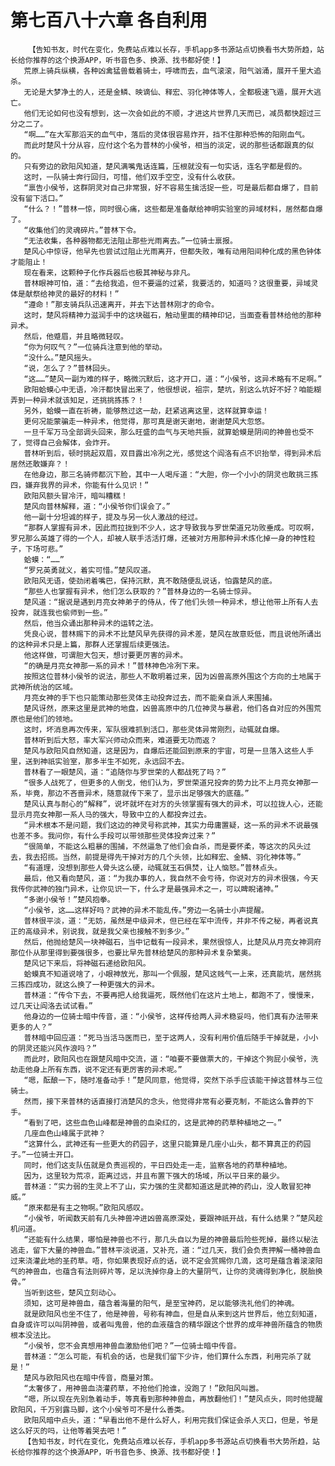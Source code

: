 # 第七百八十六章 各自利用
        【告知书友，时代在变化，免费站点难以长存，手机app多书源站点切换看书大势所趋，站长给你推荐的这个换源APP，听书音色多、换源、找书都好使！】
       荒原上骑兵纵横，各种凶禽猛兽载着骑士，呼啸而去，血气滚滚，阳气汹涌，展开千里大追杀。
       无论是大梦净土的人，还是金鳞、映谪仙、释宏、羽化神体等人，全都极速飞遁，展开大逃亡。
       他们无论如何也没有想到，这一次会如此的不顺，才进这片世界几天而已，减员都快超过三分之二了。
       “啊……”在大军那滔天的血气中，落后的灵体很容易炸开，挡不住那种恐怖的阳刚血气。
       而此时楚风十分从容，应付这个名为普林的小侯爷，相当的淡定，说的那些话都跟真的似的。
       只有旁边的欧阳风知道，楚风满嘴鬼话连篇，压根就没有一句实话，连名字都是假的。
       这时，一队骑士奔行回归，可惜，他们双手空空，没有什么收获。
       “禀告小侯爷，这群阴灵对自己非常狠，好不容易生擒活捉一些，可是最后都自爆了，目前没有留下活口。”
       “什么？！”普林一惊，同时很心痛，这些都是准备献给神明实验室的异域材料，居然都自爆了。
       “收集他们的灵魂碎片。”普林下令。
       “无法收集，各种器物都无法阻止那些光雨离去。”一位骑士禀报。
       楚风心中惊讶，他早先也尝试过阻止光雨离开，但都失败，唯有动用阳间种化成的黑色钟体才能阻止！
       现在看来，这颗种子化作兵器后也极其神秘与非凡。
       普林眼神可怕，道：“去给我追，但不要逼的过紧，我要活的，知道吗？这很重要，异域灵体是献祭给神灵的最好的材料！”
       “遵命！”那支骑兵队迅速离开，并去下达普林刚才的命令。
       这时，楚风将精神力滋润手中的这块磁石，触动里面的精神印记，当面查看普林给他的那种异术。
       然后，他蹙眉，并且略微轻叹。
       “你为何叹气？”一位骑兵注意到他的举动。
       “没什么。”楚风摇头。
       “说，怎么了？”普林回头。
       “这……”楚风一副为难的样子，略微沉默后，这才开口，道：“小侯爷，这异术略有不足啊。”
       欧阳蛤蟆心中无语，冷汗都快冒出来了，他很想说，祖宗，楚坑，别这么坑好不好？咱能糊弄到一种异术就该知足，还挑挑拣拣？！
       另外，蛤蟆一直在祈祷，能够熬过这一劫，赶紧逃离这里，这样就算幸运！
       更何况能蒙骗走一种异术，他觉得，那可真是谢天谢地，谢谢楚风大忽悠。
       一旦千军万马全部调头回来，那么旺盛的血气与天地共振，就算蛤蟆是阴间的神兽也受不了，觉得自己会解体，会炸开。
       普林听到后，顿时挑起双眉，双目露出冷冽之光，感觉这个阎洛有点不识抬举，得到异术后居然还敢嫌弃？！
       在他身边，那三名骑师都沉下脸，其中一人喝斥道：“大胆，你一个小小的阴灵也敢挑三拣四，嫌弃我界的异术，你能有什么见识！”
       欧阳风额头冒冷汗，暗叫糟糕！
       楚风向普林解释，道：“小侯爷你们误会了。”
       他一副十分坦诚的样子，提及与另一伙人激战的经过。
       “那群人掌握有异术，因此而拉拢到不少人，这才导致我与罗世荣道兄功败垂成。可叹啊，罗兄那么英雄了得的一个人，却被人联手活活打爆，还被对方用那种异术炼化掉一身的神性粒子，下场可悲。”
       蛤蟆：“……”
       “罗兄英勇就义，着实可惜。”楚风叹道。
       欧阳风无语，使劲闭着嘴巴，保持沉默，真不敢随便乱说话，怕露楚风的底。
       “那些人也掌握有异术，他们怎么获取的？”普林身边的一名骑士惊异。
       楚风道：“据说是遇到月亮女神弟子的侍从，传了他们头领一种异术，想让他带上所有人去投奔，就连我也偷师到一些。”
       然后，他当众诵出那种异术的运转之法。
       凭良心说，普林赐下的异术不比楚风早先获得的异术差，楚风在故意贬低，而且说他所诵出的这种异术只是上篇，那群人还掌握后续更强法。
       他这样做，可谓胆大包天，想讨要更厉害的异术。
       “的确是月亮女神那一系的异术！”普林神色冷冽下来。
       按照这位普林小侯爷的说法，那些人不敢明着过来，因为凶兽高原外围这个方向的土地属于武神所统治的区域。
       月亮女神的手下也只能策动那些灵体主动投奔过去，而不能亲自派人来围捕。
       楚风讶然，原来这里是武神的地盘，凶兽高原中的几位神灵与暴君，他们各自对应的外围荒原也是他们的领地。
       这时，坏消息再次传来，军队很难抓到活口，那些灵体异常刚烈，动辄就自爆。
       普林听到后大怒，率大军兴师动众而来，难道要无功而返？
       楚风与欧阳风自然知道，这是因为，自爆后还能回到原来的宇宙，可是一旦落入这些人手里，送到神祇实验室，那多半生不如死，永远回不去。
       普林看了一眼楚风，道：“追随你与罗世荣的人都战死了吗？”
       “很多人战死了，但更多的人倒戈，他们认为，罗世荣道兄投奔的势力比不上月亮女神那一系，毕竟，那边不吝啬异术，随意就传下来了，显示出足够强大的底蕴。”
       楚风认真与耐心的“解释”，说坏就坏在对方的头领掌握有强大的异术，可以拉拢人心，还能显示月亮女神那一系人马的强大，导致中立的人都投奔过去。
       “异术根本不是问题，我们这边的神灵号称武神，其实力毋庸置疑，这一系的异术不说最强也差不多。我问你，有什么手段可以带领那些灵体投奔过来？”
       “很简单，不能这么粗暴的围捕，不然逼急了他们会自杀，而是要怀柔，等这次的风头过去，我去招揽。当然，前提是得先干掉对方的几个头领，比如释宏、金鳞、羽化神体等。”
       “有道理，没想到那些人骨头这么硬，动辄就玉石俱焚，让人恼怒。”普林点头。
       最后，他又看向楚风，道：“为我办事的人，我自然不会亏待，你说对方的异术很强，今天我传你武神的独门异术，让你见识一下，什么才是最强异术之一，可以睥睨诸神。”
       “多谢小侯爷！”楚风抱拳。
       “小侯爷，这……这样好吗？武神的异术不能乱传。”旁边一名骑士小声提醒。
       普林很平淡，道：“无妨，虽然是中级异术，但已经在军中流传，并非不传之秘，再者说真正的高级异术，别说我，就是我父亲也接触不到多少。”
       然后，他抛给楚风一块神磁石，当中记载有一段异术，果然很惊人，比楚风从月亮女神洞府那位仆从那里得到要强很多，也要比早先普林给楚风的那种异术复杂繁奥。
       楚风记下来后，将神磁石递给欧阳风。
       蛤蟆真不知道说啥了，小眼神放光，那叫一个佩服，楚风这贱气一上来，还真能坑，居然挑三拣四成功，就这么换了一种更强大的异术。
       普林道：“传令下去，不要再把人给我逼死，既然他们在这片土地上，都跑不了，慢慢来，过几天让阎洛去试试看。”
       他身边的一位骑士暗中传音，道：“小侯爷，这样传给两人异术稳妥吗，他们真有办法带来更多的人？”
       普林暗中回应道：“死马当活马医而已，至于这两人，没有利用价值后随手干掉就是，小小的阴灵还能兴风作浪吗？”
       而此时，欧阳风也在跟楚风暗中交流，道：“咱要不要做票大的，干掉这个狗屁小侯爷，洗劫走他身上所有东西，说不定还有更厉害的异术呢。”
       “嗯，酝酿一下，随时准备动手！”楚风同意，他觉得，突然下杀手应该能干掉这普林与三位骑士。
       然而，接下来普林的话直接打消楚风的念头，他觉得非常有必要克制，不能这么鲁莽的下手。
       “看到了吧，这些血色山峰都是神兽的血染红的，这是武神的药草种植地之一。”
       几座血色山峰属于武神？
       “这算什么，武神还有一些更大的药园子，这里只能算是几座小山头，都不算真正的药园子。”一位骑士开口。
       同时，他们这支队伍就是负责巡视的，平日四处走一走，监察各地的药草种植地。
       因为，这里较为荒凉，距离过远，并且布置下强大的场域，所以平日来的最少。
       普林道：“实力弱的生灵上不了山，实力强的生灵都知道这是武神的药山，没人敢冒犯神威。”
       “原来都是有主之物啊。”欧阳风感叹。
       “小侯爷，听闻数天前有几头神兽冲进凶兽高原深处，要跟神祇开战，有什么结果？”楚风趁机问道。
       “还能有什么结果，哪怕是神兽也不行，那几头自以为是的神兽最后险些死掉，最终以秘法逃走，留下大量的神兽血。”普林平淡说道，又补充，道：“过几天，我们会负责押解一桶神兽血过来浇灌此地的圣药草。唔，你如果表现好点的话，说不定会赏赐你几滴，这可是蕴含着滚滚阳气的神兽血，也蕴含有法则碎片等，足以洗掉你身上的大量阴气，让你的灵魂得到净化，脱胎换骨。”
       当听到这些，楚风立刻动心。
       须知，这可是神兽血，蕴含着海量的阳气，是至宝神药，足以能够洗礼他们的神魂。
       就是欧阳风也坐不住了，他是神兽，号称有神血，但是自从来到这片世界后，他立刻知道，自身或许可以叫阴神兽，或者叫鬼兽，他的血液蕴含的精华跟这个世界的成年神兽所蕴含的物质根本没法比。
       “小侯爷，您不会真想用神兽血激励他们吧？”一位骑士暗中传音。
       普林道：“怎么可能，有机会的话，也是我们留下少许，他们算什么东西，利用完杀了就是！”
       楚风与欧阳风也在暗中传音，商量对策。
       “太奢侈了，用神兽血浇灌药草，不抢他们抢谁，没跑了！”欧阳风叫嚣。
       “嗯，所以现在先别急着动手，等真看到那种神兽血，再放翻他们！”楚风点头，同时他提醒欧阳风，千万别露马脚，这个小侯爷可不是什么善类。
       欧阳风暗中点头，道：“早看出他不是什么好人，利用完我们保证会杀人灭口，但是，爷是这么好灭的吗，让他等着哭去吧！”
       【告知书友，时代在变化，免费站点难以长存，手机app多书源站点切换看书大势所趋，站长给你推荐的这个换源APP，听书音色多、换源、找书都好使！】